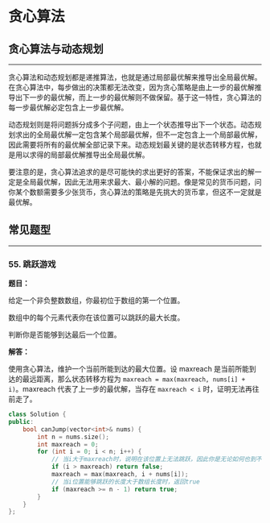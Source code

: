 # 贪心算法

## 贪心算法与动态规划

---

贪心算法和动态规划都是递推算法，也就是通过局部最优解来推导出全局最优解。在贪心算法中，每步做出的决策都无法改变，因为贪心策略是由上一步的最优解推导出下一步的最优解，而上一步的最优解则不做保留。基于这一特性，贪心算法的每一步最优解必定包含上一步最优解。

动态规划则是将问题拆分成多个子问题，由上一个状态推导出下一个状态。动态规划求出的全局最优解一定包含某个局部最优解，但不一定包含上一个局部最优解，因此需要将所有的最优解全部记录下来。动态规划最关键的是状态转移方程，也就是用以求得的局部最优解推导出全局最优解。

要注意的是，贪心算法追求的是尽可能快的求出更好的答案，不能保证求出的解一定是全局最优解，因此无法用来求最大、最小解的问题。像是常见的货币问题，问你某个数额需要多少张货币，贪心算法的策略是先挑大的货币拿，但这不一定就是最优解。

## 常见题型

---

### 55. 跳跃游戏

**题目：**

给定一个非负整数数组，你最初位于数组的第一个位置。

数组中的每个元素代表你在该位置可以跳跃的最大长度。

判断你是否能够到达最后一个位置。

**解答：**

使用贪心算法，维护一个当前所能到达的最大位置。设 maxreach 是当前所能到达的最远距离，那么状态转移方程为 `maxreach = max(maxreach, nums[i] + i)`。maxreach 代表了上一步的最优解，当存在 `maxreach < i` 时，证明无法再往前走了。

```cpp
class Solution {
public:
    bool canJump(vector<int>& nums) {
        int n = nums.size();
        int maxreach = 0;
        for (int i = 0; i < n; i++) {
            // 当i大于maxreach时，说明在该位置上无法跳跃，因此你是无论如何也到不了下一个位置的
            if (i > maxreach) return false;
            maxreach = max(maxreach, i + nums[i]);
            // 当i位置能够跳跃的长度大于数组长度时，返回true
            if (maxreach >= n - 1) return true;
        }
    }
};
```